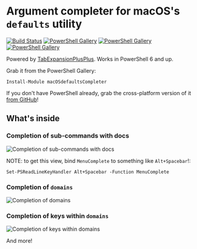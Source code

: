# Argument completer for macOS's `defaults` utility

[![Build Status](https://dev.azure.com/TylerLeonhardt/macOSdefaultsCompleter/_apis/build/status/TylerLeonhardt.macOSdefaultsCompleter?branchName=master)](https://dev.azure.com/TylerLeonhardt/macOSdefaultsCompleter/_build/latest?definitionId=5&branchName=master)
[![PowerShell Gallery](https://img.shields.io/powershellgallery/v/macOSdefaultsCompleter.svg)](https://www.powershellgallery.com/packages/macOSdefaultsCompleter)
[![PowerShell Gallery](https://img.shields.io/powershellgallery/dt/macOSdefaultsCompleter.svg)](https://www.powershellgallery.com/packages/macOSdefaultsCompleter)
[![PowerShell Gallery](https://img.shields.io/powershellgallery/p/macOSdefaultsCompleter.svg)](https://www.powershellgallery.com/packages/macOSdefaultsCompleter)

Powered by [TabExpansionPlusPlus](https://github.com/lzybkr/TabExpansionPlusPlus). Works in PowerShell 6 and up.

Grab it from the PowerShell Gallery:

```pwsh
Install-Module macOSdefaultsCompleter
```

If you don't have PowerShell already, grab the cross-platform version of it [from GitHub](https://github.com/PowerShell/PowerShell)!

## What's inside

### Completion of sub-commands with docs

![Completion of sub-commands with docs](https://user-images.githubusercontent.com/2644648/61571200-abe73600-aa46-11e9-9364-d2b965fd4db0.png)

NOTE: to get this view, bind `MenuComplete` to something like `Alt+Spacebar`!:

```pwsh
Set-PSReadLineKeyHandler Alt+Spacebar -Function MenuComplete
```

### Completion of `domains`

![Completion of domains](https://user-images.githubusercontent.com/2644648/61571250-f10b6800-aa46-11e9-8fe7-bc991dd34cc2.png)

### Completion of keys within `domains`

![Completion of keys within domains](https://user-images.githubusercontent.com/2644648/61571287-18623500-aa47-11e9-830c-338e8fa475e4.png)

And more!
